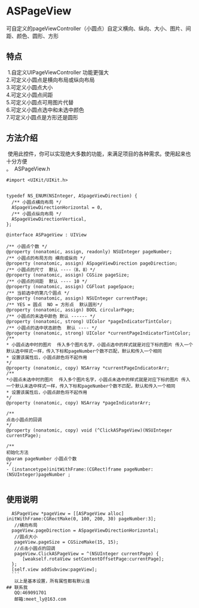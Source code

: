 # ASPageView

可自定义的pageViewController（小圆点）自定义横向、纵向、大小、图片、间距、颜色、圆形、方形

## 特点
  1.自定义UIPageViewController 功能更强大<br>
  2.可定义小圆点是横向布局或纵向布局<br>
  3.可定义小圆点大小<br>
  4.可定义小圆点间距<br>
  5.可定义小圆点可用图片代替<br>
  6.可定义小圆点选中和未选中颜色<br>
  7.可定义小圆点是方形还是圆形<br>
  
## 方法介绍
  使用此控件，你可以实现绝大多数的功能，来满足项目的各种需求。使用起来也十分方便<br>。
  ASPageView.h
  ```
  #import <UIKit/UIKit.h>


typedef NS_ENUM(NSInteger, ASpageViewDirection) {
    /** 小圆点横向布局 */
    ASpageViewDirectionHorizontal = 0,
    /** 小圆点纵向布局 */
    ASpageViewDirectionVertical,
};

@interface ASPageView : UIView

/** 小圆点个数 */
@property (nonatomic, assign, readonly) NSUInteger pageNumber;
/** 小圆点的布局方向 横向或纵向 */
@property (nonatomic, assign) ASpageViewDirection pageDirection;
/** 小圆点的尺寸  默认 ----（8，8）*/
@property (nonatomic, assign) CGSize pageSize;
/** 小圆点的间距  默认 ---- 10 */
@property (nonatomic, assign) CGFloat pageSpace;
/** 当前选中的第几个圆点 */
@property (nonatomic, assign) NSUInteger currentPage;
/** YES = 圆点  NO = 方形点  默认圆形*/
@property (nonatomic, assign) BOOL circularPage;
/** 小圆点的未选中颜色 默认 ------ */
@property (nonatomic, strong) UIColor *pageIndicatorTintColor;
/** 小圆点的选中状态颜色  默认 ---- */
@property (nonatomic, strong) UIColor *currentPageIndicatorTintColor;
/**
 * 小圆点选中时的图片  传入多个图片名字，小圆点选中的样式就是对应下标的图片 传入一个默认选中样式一样，传入下标和pageNumber个数不匹配，默认和传入一个相同
 * 设置该属性后，小圆点颜色将不起作用
 */
@property (nonatomic, copy) NSArray *currentPageIndicatorArr;
/**
 *小圆点未选中时的图片  传入多个图片名字，小圆点未选中的样式就是对应下标的图片 传入一个默认未选中样式一样，传入下标和pageNumber个数不匹配，默认和传入一个相同
 * 设置该属性后，小圆点颜色将不起作用
 */
@property (nonatomic, copy) NSArray *pageIndicatorArr;

/**
 点击小圆点的回调
 */
@property (nonatomic, copy) void (^ClickASPageView)(NSUInteger currentPage);

/**
 初始化方法
 @param pageNumber 小圆点个数
 */
- (instancetype)initWithFrame:(CGRect)frame pageNumber:(NSUInteger)pageNumber ;


  ```
## 使用说明
  ```
    ASPageView *pageView = [[ASPageView alloc] initWithFrame:CGRectMake(0, 100, 200, 30) pageNumber:3];
    //横向布局
    pageView.pageDirection = ASpageViewDirectionHorizontal;
    //圆点大小
    pageView.pageSize = CGSizeMake(15, 15);
    //点击小圆点的回调
    pageView.ClickASPageView = ^(NSUInteger currentPage) {
        [weakself.rotaView setContentOffsetPage:currentPage];
    };
    [self.view addSubview:pageView];
    ```
    以上是基本设置，所有属性都有默认值
## 联系我
    QQ:469091701
    邮箱:meet_ly@163.com

